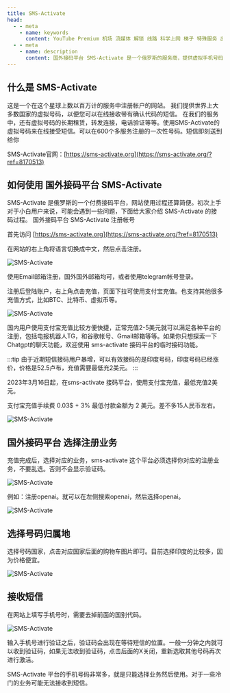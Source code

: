 ```yaml
---
title: SMS-Activate
head:
  - - meta
    - name: keywords
      content: YouTube Premium 机场 流媒体 解锁 线路 科学上网 梯子 特殊服务 出国服务 奈飞 Netflix 迪士尼 YouTube 油管 hulu FlyingBird Bridge the Wise HBO Max Spotify 奈飞小铺 银河录像局 接码平台 验证码 海外短信
  - - meta
    - name: description
      content: 国外接码平台 SMS-Activate 是一个俄罗斯的服务商，提供虚拟手机号码，可以接收短信验证码，可以用于注册海外服务
---
```


## 什么是 SMS-Activate

这是一个在这个星球上数以百万计的服务中注册帐户的网站。 我们提供世界上大多数国家的虚拟号码，以便您可以在线接收带有确认代码的短信。 在我们的服务中，还有虚拟号码的长期租赁，转发连接，电话验证等等。使用SMS-Activate的虚拟号码来在线接受短信。可以在600个多服务注册的一次性号码。短信即刻送到给你

SMS-Activate官网：[https://sms-activate.org](https://sms-activate.org/?ref=8170513)

## 如何使用 国外接码平台 SMS-Activate

SMS-Activate 是俄罗斯的一个付费接码平台，网站使用过程还算简便。初次上手对于小白用户来说，可能会遇到一些问题，下面给大家介绍 SMS-Activate 的接码过程。
国外接码平台 SMS-Activate 注册帐号

首先访问 [https://sms-activate.org](https://sms-activate.org/?ref=8170513)

在网站的右上角将语言切换成中文，然后点击注册。

![SMS-Activate](https://m.theovan.cn/docs/20240113215937.png)

使用Email邮箱注册，国外国外邮箱均可，或者使用telegram帐号登录。

注册后登陆账户，右上角点击充值，页面下拉可使用支付宝充值。也支持其他很多充值方式，比如BTC、比特币、虚拟币等。

![SMS-Activate](https://m.theovan.cn/docs/20240113220010.png)

国内用户使用支付宝充值比较方便快捷，正常充值2-5美元就可以满足各种平台的注册，包括电报机器人TG，和谷歌帐号、Gmail邮箱等等。如果你只想探索一下Chatgpt的聊天功能，欢迎使用 sms-activate 接码平台的临时接码功能。

:::tip
由于近期短信接码用户暴增，可以有效接码的是印度号码，印度号码已经涨价，价格是52.5卢布，充值需要最低充2美元。
:::

2023年3月16日起，在sms-activate 接码平台，使用支付宝充值，最低充值2美元。

支付宝充值手续费 0.03$ + 3% 最低付款金额为 2 美元。差不多15人民币左右。

![SMS-Activate](https://m.theovan.cn/docs/20240113220109.png)

## 国外接码平台 选择注册业务

充值完成后，选择对应的业务，sms-activate 这个平台必须选择你对应的注册业务，不要乱选。否则不会显示验证码。

![SMS-Activate](https://m.theovan.cn/docs/20240113220135.png)

例如：注册openai。就可以在左侧搜索openai，然后选择openai。

![SMS-Activate](https://m.theovan.cn/docs/20240113220155.png)

## 选择号码归属地

选择号码国家，点击对应国家后面的购物车图片即可。目前选择印度的比较多，因为价格便宜。

![SMS-Activate](https://m.theovan.cn/docs/20240113220219.png)

## 接收短信

在网站上填写手机号时，需要去掉前面的国别代码。

![SMS-Activate](https://m.theovan.cn/docs/20240113220246.png)

输入手机号进行验证之后，验证码会出现在等待短信的位置。一般一分钟之内就可以收到验证码，如果无法收到验证码，点击后面的X关闭，重新选取其他号码再次进行激活。

SMS-Activate 平台的手机号码非常多，就是只能选择业务然后使用。对于一些冷门的业务可能无法接收到短信。
